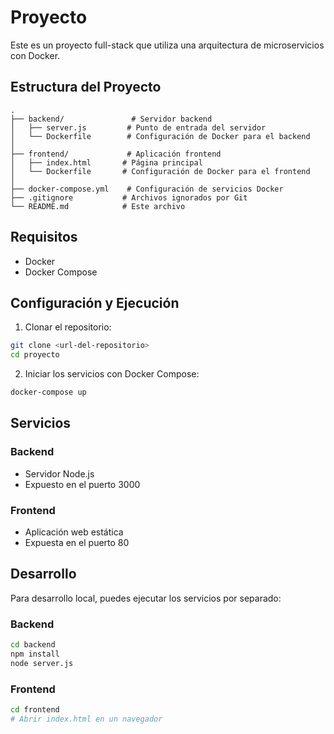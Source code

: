 # Proyecto

Este es un proyecto full-stack que utiliza una arquitectura de microservicios con Docker.

## Estructura del Proyecto

```
.
├── backend/               # Servidor backend
│   ├── server.js         # Punto de entrada del servidor
│   └── Dockerfile        # Configuración de Docker para el backend
│
├── frontend/             # Aplicación frontend
│   ├── index.html       # Página principal
│   └── Dockerfile       # Configuración de Docker para el frontend
│
├── docker-compose.yml    # Configuración de servicios Docker
├── .gitignore           # Archivos ignorados por Git
└── README.md            # Este archivo
```

## Requisitos

- Docker
- Docker Compose

## Configuración y Ejecución

1. Clonar el repositorio:
```bash
git clone <url-del-repositorio>
cd proyecto
```

2. Iniciar los servicios con Docker Compose:
```bash
docker-compose up
```

## Servicios

### Backend
- Servidor Node.js
- Expuesto en el puerto 3000

### Frontend
- Aplicación web estática
- Expuesta en el puerto 80

## Desarrollo

Para desarrollo local, puedes ejecutar los servicios por separado:

### Backend
```bash
cd backend
npm install
node server.js
```

### Frontend
```bash
cd frontend
# Abrir index.html en un navegador
```
